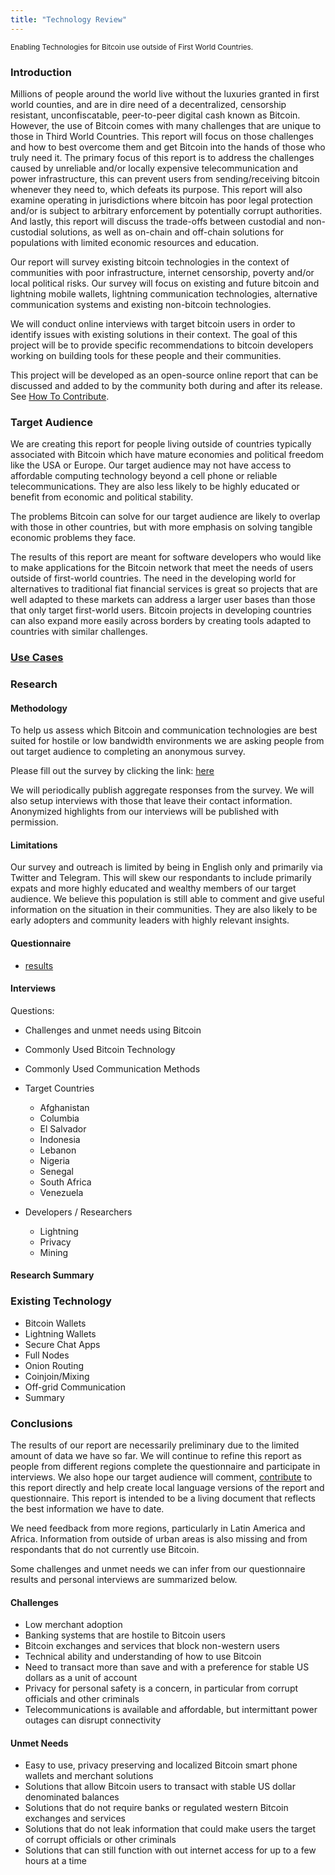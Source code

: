 ```yaml
---
title: "Technology Review"
---
```

<sub>Enabling Technologies for Bitcoin use outside of First World Countries.</sub>

### Introduction
Millions of people around the world live without the luxuries granted in first world counties, and are in dire need of a decentralized, censorship resistant, unconfiscatable, peer-to-peer digital cash known as Bitcoin. However, the use of Bitcoin comes with many challenges that are unique to those in Third World Countries. This report will focus on those challenges and how to best overcome them and get Bitcoin into the hands of those who truly need it. The primary focus of this report is to address the challenges caused by unreliable and/or locally expensive telecommunication and power infrastructure, this can prevent users from sending/receiving bitcoin whenever they need to, which defeats its purpose. This report will also examine operating in jurisdictions where bitcoin has poor legal protection and/or is subject to arbitrary enforcement by potentially corrupt authorities.  And lastly, this report will discuss the trade-offs between custodial and non-custodial solutions, as well as on-chain and off-chain solutions for populations with limited economic resources and education.

Our report will survey existing bitcoin technologies in the context of communities with poor infrastructure, internet censorship, poverty and/or local political risks. Our survey will focus on existing and future bitcoin and lightning mobile wallets, lightning communication technologies, alternative communication systems and existing non-bitcoin technologies.

We will conduct online interviews with target bitcoin users in order to identify issues with existing solutions in their context. The goal of this project will be to provide specific recommendations to bitcoin developers working on building tools for these people and their communities.

This project will be developed as an open-source online report that can be discussed and added to by the community both during and after its release. See [How To Contribute](contributing.md).

### Target Audience

We are creating this report for people living outside of countries typically associated with Bitcoin which have mature economies and political freedom like the USA or Europe. Our target audience may not have access to affordable computing technology beyond a cell phone or reliable telecommunications. They are also less likely to be highly educated or benefit from economic and political stability. 

The problems Bitcoin can solve for our target audience are likely to overlap with those in other countries, but with more emphasis on solving tangible economic problems they face.

The results of this report are meant for software developers who would like to make applications for the Bitcoin network that meet the needs of users outside of first-world countries. The need in the developing world for alternatives to traditional fiat financial services is great so projects that are well adapted to these markets can address a larger user bases than those that only target first-world users. Bitcoin projects in developing countries can also expand more easily across borders by creating tools adapted to countries with similar challenges.

### [Use Cases](technology_review/use_cases.md)

### Research

#### Methodology

To help us assess which Bitcoin and communication technologies are best suited for hostile or low bandwidth environments we are asking people from out target audience to completing an anonymous survey.

Please fill out the survey by clicking the link: [here](https://cryptpad.fr/form/#/2/form/view/lv7VEOuagTz7oA3dEQ2xqITi31cBNB1TiGSXGb7jaQU/)

We will periodically publish aggregate responses from the survey. We will also setup interviews with those that leave their contact information. Anonymized highlights from our interviews will be published with permission.

#### Limitations

Our survey and outreach is limited by being in English only and primarily via Twitter and Telegram. This will skew our respondants to include primarily expats and more highly educated and wealthy members of our target audience. We believe this population is still able to comment and give useful information on the situation in their communities. They are also likely to be early adopters and community leaders with highly relevant insights.

#### Questionnaire

* [results](technology_review/results_questionnaire_v3.md)

#### Interviews

Questions:
* Challenges and unmet needs using Bitcoin
* Commonly Used Bitcoin Technology
* Commonly Used Communication Methods

* Target Countries
  * Afghanistan
  * Columbia
  * El Salvador
  * Indonesia
  * Lebanon
  * Nigeria
  * Senegal
  * South Africa
  * Venezuela

* Developers / Researchers
  * Lightning
  * Privacy
  * Mining

#### Research Summary

### Existing Technology
* Bitcoin Wallets
* Lightning Wallets
* Secure Chat Apps
* Full Nodes
* Onion Routing
* Coinjoin/Mixing
* Off-grid Communication
* Summary

### Conclusions

The results of our report are necessarily preliminary due to the limited amount of data we have so far. We will continue to refine this report as people from different regions complete the questionnaire and participate in interviews. We also hope our target audience will comment, [contribute](contributing.md) to this report directly and help create local language versions of the report and questionnaire. This report is intended to be a living document that reflects the best information we have to date.

We need feedback from more regions, particularly in Latin America and Africa. Information from outside of urban areas is also missing and from respondants that do not currently use Bitcoin.

Some challenges and unmet needs we can infer from our questionnaire results and personal interviews are summarized below. 

#### Challenges

* Low merchant adoption
* Banking systems that are hostile to Bitcoin users
* Bitcoin exchanges and services that block non-western users
* Technical ability and understanding of how to use Bitcoin
* Need to transact more than save and with a preference for stable US dollars as a unit of account
* Privacy for personal safety is a concern, in particular from corrupt officials and other criminals
* Telecommunications is available and affordable, but intermittant power outages can disrupt connectivity

#### Unmet Needs

* Easy to use, privacy preserving and localized Bitcoin smart phone wallets and merchant solutions
* Solutions that allow Bitcoin users to transact with stable US dollar denominated balances
* Solutions that do not require banks or regulated western Bitcoin exchanges and services
* Solutions that do not leak information that could make users the target of corrupt officials or other criminals
* Solutions that can still function with out internet access for up to a few hours at a time
